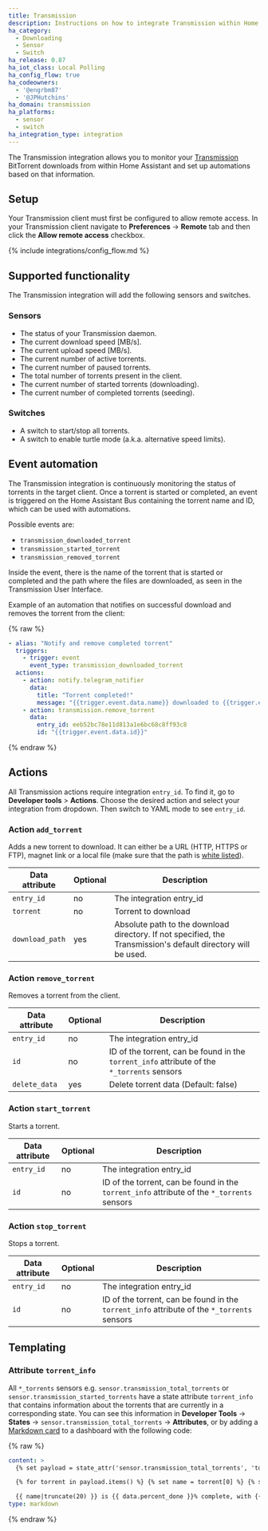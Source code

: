 ```yaml
---
title: Transmission
description: Instructions on how to integrate Transmission within Home Assistant.
ha_category:
  - Downloading
  - Sensor
  - Switch
ha_release: 0.87
ha_iot_class: Local Polling
ha_config_flow: true
ha_codeowners:
  - '@engrbm87'
  - '@JPHutchins'
ha_domain: transmission
ha_platforms:
  - sensor
  - switch
ha_integration_type: integration
---
```


The Transmission integration allows you to monitor your [Transmission](https://www.transmissionbt.com/) BitTorrent downloads from within Home Assistant and set up automations based on that information.

## Setup

Your Transmission client must first be configured to allow remote access. In your Transmission client navigate to **Preferences** -> **Remote** tab and then click the **Allow remote access** checkbox.

{% include integrations/config_flow.md %}

## Supported functionality

The Transmission integration will add the following sensors and switches.

### Sensors

- The status of your Transmission daemon.
- The current download speed [MB/s].
- The current upload speed [MB/s].
- The current number of active torrents.
- The current number of paused torrents.
- The total number of torrents present in the client.
- The current number of started torrents (downloading).
- The current number of completed torrents (seeding).

### Switches

- A switch to start/stop all torrents.
- A switch to enable turtle mode (a.k.a. alternative speed limits).

## Event automation

The Transmission integration is continuously monitoring the status of torrents in the target client. Once a torrent is started or completed, an event is triggered on the Home Assistant Bus containing the torrent name and ID, which can be used with automations.

Possible events are:

- `transmission_downloaded_torrent`
- `transmission_started_torrent`
- `transmission_removed_torrent`

Inside the event, there is the name of the torrent that is started or completed and the path where the files are downloaded, as seen in the Transmission User Interface.

Example of an automation that notifies on successful download and removes the torrent from the client:

{% raw %}

```yaml
- alias: "Notify and remove completed torrent"
  triggers:
    - trigger: event
      event_type: transmission_downloaded_torrent
  actions:
    - action: notify.telegram_notifier
      data:
        title: "Torrent completed!"
        message: "{{trigger.event.data.name}} downloaded to {{trigger.event.data.download_path}}"
    - action: transmission.remove_torrent
      data:
        entry_id: eeb52bc78e11d813a1e6bc68c8ff93c8
        id: "{{trigger.event.data.id}}"
```

{% endraw %}

## Actions

All Transmission actions require integration `entry_id`. To find it, go to **Developer tools** > **Actions**. Choose the desired action and select your integration from dropdown. Then switch to YAML mode to see `entry_id`.

### Action `add_torrent`

Adds a new torrent to download. It can either be a URL (HTTP, HTTPS or FTP), magnet link or a local file (make sure that the path is [white listed](/integrations/homeassistant/#allowlist_external_dirs)).

| Data attribute | Optional | Description              |
| ---------------------- | -------- | ------------------------ |
| `entry_id`             | no       | The integration entry_id |
| `torrent`              | no       | Torrent to download      |
| `download_path`        | yes      | Absolute path to the download directory. If not specified, the Transmission's default directory will be used. |

### Action `remove_torrent`

Removes a torrent from the client.

| Data attribute | Optional | Description                                                                                 |
| ---------------------- | -------- | ------------------------------------------------------------------------------------------- |
| `entry_id`             | no       | The integration entry_id                                                                    |
| `id`                   | no       | ID of the torrent, can be found in the `torrent_info` attribute of the `*_torrents` sensors |
| `delete_data`          | yes      | Delete torrent data (Default: false)                                                        |

### Action `start_torrent`

Starts a torrent.

| Data attribute | Optional | Description                                                                                 |
| ---------------------- | -------- | ------------------------------------------------------------------------------------------- |
| `entry_id`             | no       | The integration entry_id                                                                    |
| `id`                   | no       | ID of the torrent, can be found in the `torrent_info` attribute of the `*_torrents` sensors |

### Action `stop_torrent`

Stops a torrent.

| Data attribute | Optional | Description                                                                                 |
| ---------------------- | -------- | ------------------------------------------------------------------------------------------- |
| `entry_id`             | no       | The integration entry_id                                                                    |
| `id`                   | no       | ID of the torrent, can be found in the `torrent_info` attribute of the `*_torrents` sensors |

## Templating

### Attribute `torrent_info`

All `*_torrents` sensors e.g. `sensor.transmission_total_torrents` or `sensor.transmission_started_torrents` have a state attribute `torrent_info` that contains information about the torrents that are currently in a corresponding state. You can see this information in **Developer Tools** -> **States** -> `sensor.transmission_total_torrents` -> **Attributes**, or by adding a [Markdown card](/dashboards/markdown/) to a dashboard with the following code:

{% raw %}

```yaml
content: >
  {% set payload = state_attr('sensor.transmission_total_torrents', 'torrent_info') %}

  {% for torrent in payload.items() %} {% set name = torrent[0] %} {% set data = torrent[1] %}

  {{ name|truncate(20) }} is {{ data.percent_done }}% complete, with {{ data.ratio }} ratio, {{ data.eta }} remaining {% endfor %}
type: markdown
```

{% endraw %}
